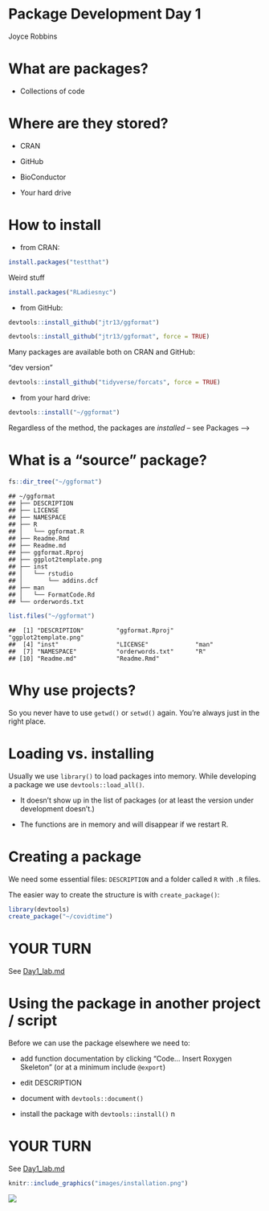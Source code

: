 Package Development Day 1
================
Joyce Robbins

# What are packages?

-   Collections of code

# Where are they stored?

-   CRAN

-   GitHub

-   BioConductor

-   Your hard drive

# How to install

-   from CRAN:

``` r
install.packages("testthat")
```

Weird stuff

``` r
install.packages("RLadiesnyc")
```

-   from GitHub:

``` r
devtools::install_github("jtr13/ggformat")
```

``` r
devtools::install_github("jtr13/ggformat", force = TRUE)
```

Many packages are available both on CRAN and GitHub:

“dev version”

``` r
devtools::install_github("tidyverse/forcats", force = TRUE)
```

-   from your hard drive:

``` r
devtools::install("~/ggformat")
```

Regardless of the method, the packages are *installed* – see Packages –>

# What is a “source” package?

``` r
fs::dir_tree("~/ggformat")
```

    ## ~/ggformat
    ## ├── DESCRIPTION
    ## ├── LICENSE
    ## ├── NAMESPACE
    ## ├── R
    ## │   └── ggformat.R
    ## ├── Readme.Rmd
    ## ├── Readme.md
    ## ├── ggformat.Rproj
    ## ├── ggplot2template.png
    ## ├── inst
    ## │   └── rstudio
    ## │       └── addins.dcf
    ## ├── man
    ## │   └── FormatCode.Rd
    ## └── orderwords.txt

``` r
list.files("~/ggformat")
```

    ##  [1] "DESCRIPTION"         "ggformat.Rproj"      "ggplot2template.png"
    ##  [4] "inst"                "LICENSE"             "man"                
    ##  [7] "NAMESPACE"           "orderwords.txt"      "R"                  
    ## [10] "Readme.md"           "Readme.Rmd"

# Why use projects?

So you never have to use `getwd()` or `setwd()` again. You’re always
just in the right place.

# Loading vs. installing

Usually we use `library()` to load packages into memory. While
developing a package we use `devtools::load_all()`.

-   It doesn’t show up in the list of packages (or at least the version
    under development doesn’t.)

-   The functions are in memory and will disappear if we restart R.

# Creating a package

We need some essential files: `DESCRIPTION` and a folder called `R` with
`.R` files.

The easier way to create the structure is with `create_package()`:

``` r
library(devtools)
create_package("~/covidtime")
```

# YOUR TURN

See [Day1_lab.md](Day1_lab.md)

# Using the package in another project / script

Before we can use the package elsewhere we need to:

-   add function documentation by clicking “Code… Insert Roxygen
    Skeleton” (or at a minimum include `@export`)

-   edit DESCRIPTION

-   document with `devtools::document()`

-   install the package with `devtools::install()` n

# YOUR TURN

See [Day1_lab.md](Day1_lab.md)

``` r
knitr::include_graphics("images/installation.png")
```

<img src="images/installation.png" style="display: block; margin: auto;" />
